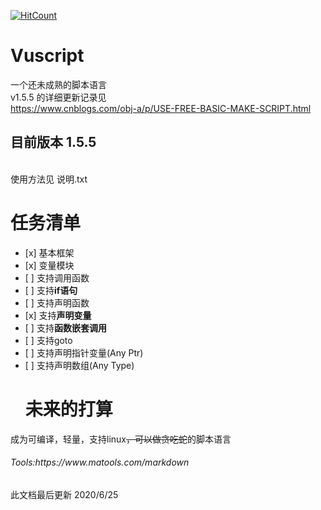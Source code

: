 [![HitCount](http://hits.dwyl.com/znkzz/Dust-lang.svg)](http://hits.dwyl.com/znkzz/Dust-lang)
<h1>Vuscript</h1>
<p>一个还未成熟的脚本语言<br>
v1.5.5 的详细更新记录见<br>
<a href="https://www.cnblogs.com/obj-a/p/USE-FREE-BASIC-MAKE-SCRIPT.html">https://www.cnblogs.com/obj-a/p/USE-FREE-BASIC-MAKE-SCRIPT.html</a><br></p>

<p><h2>目前版本 1.5.5 <build:257></h2><br>
使用方法见 说明.txt<br></p>

<h1>任务清单<br></h1>

<ul>
<li>[x] 基本框架<br></li>
<li>[x] 变量模块<br></li>
<li>[ ] 支持调用函数<br></li>
<li>[ ] 支持<strong>if语句</strong><br></li>
<li>[ ] 支持声明函数<br></li>
<li>[x] 支持<strong>声明变量</strong><br></li>
<li>[ ] 支持<strong>函数嵌套调用</strong><br></li>
<li>[ ] 支持goto<br>
<li>[ ] 支持声明指针变量(Any Ptr)<br>
<li>[ ] 支持声明数组(Any Type)<br>
<h1>未来的打算<br></h1></li>
</ul>
<p>成为可编译，轻量，支持linux<del>，可以做贪吃蛇</del>的脚本语言<br>
<h6>Tools:https://www.matools.com/markdown<br></h6>
<p>此文档最后更新 2020/6/25<br></p>
